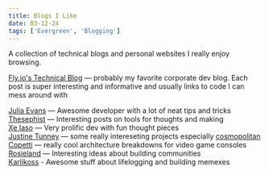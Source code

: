 ```yaml
---
title: Blogs I Like
date: 03-12-24
tags: ['Evergreen', 'Blogging']
---
```


A collection of technical blogs and personal websites I really enjoy browsing. 

[Fly.io's Technical Blog](https://fly.io/blog/) — probably my favorite corporate
dev blog. Each post is super interesting and informative and usually links to
code I can mess around with

[Julia Evans](https://jvns.ca/) — Awesome developer with a lot of neat tips and
tricks  
[Thesephist](https://thesephist.com/) — Interesting posts on tools for thoughts
and making  
[Xe Iaso](https://xeiaso.net/blog/) — Very prolific dev with fun thought pieces  
[Justine Tunney](https://justine.lol/) — some really intereseting projects
especially [cosmopolitan](https://justine.lol/cosmopolitan/)  
[Copetti](https://www.copetti.org/) — really cool architecture breakdowns for
video game consoles  
[Rosieland](https://rosie.land/) — Interesting ideas about building communities  
[Karlikoss](https://beepb00p.xyz/) - Awesome stuff about lifelogging and
building memexes  
